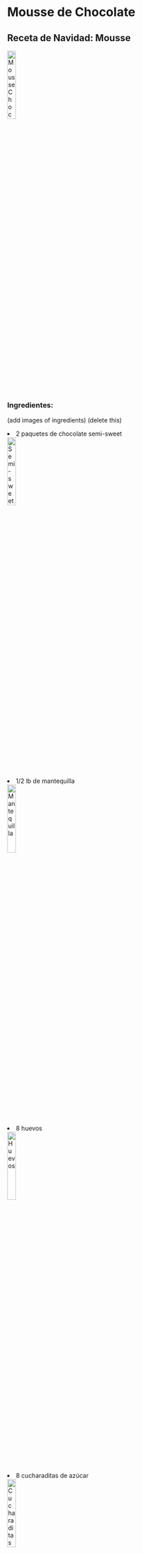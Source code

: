 <h1> Mousse de Chocolate </h1> 
<h2> Receta de Navidad: Mousse </h2> 

<img  src=https://www.onceuponachef.com/images/2019/04/Chocolate-Mousse-760x950.jpg
      title="Mousse Chocolate"
      width="20%"
      length="20%" />
      
<h3> Ingredientes: </h3> 

(add images of ingredients) (delete this) 

<u1>
    <li>2 paquetes de chocolate semi-sweet</li> 
    <img  src=https://m.media-amazon.com/images/I/418WaWgJZwL.jpg
          title="Semi-sweet Packets" 
          width="20%"
          length="20%" />
    <li>1/2 lb de mantequilla</li>
    <img  src=https://simplementerecetas.com/wp-content/uploads/2021/01/Como-sustituir-la-mantequilla-por-el-aceite.jpg
          title="Mantequilla"
          width="20%"
          length="20%" /> 
    <li>8 huevos</li>
    <img  src=https://avicultura.com/wp-content/uploads/2015/10/huevos-12-razones-para-comer-huevos-1.jpg
          title="Huevos"
          width="20%"
          length="20%" /> 
    <li>8 cucharaditas de azúcar</li>
    <img  src=https://fotos02.noticiasdenavarra.com/2020/01/31/690x278/seis-cucharaditas.jpg
          title="Cucharaditas de Azúcar"
          width="20%"
          length="20%" /> 
</ul>


<h3> Pasos: </h3>

<ol>
  <li>Se bate mantequilla y se le echa las yemas una a una</li>
  <li>Se derrite el chocolate al "baño de Maria". Se deja que se refresque</li>
  <li>Se une la mezcla de la mantequilla y huevos con el chocolate</li>
  <li>Se baten las claras y se le añade el azucar</li> 
  <li>Se une todo con movimiento envolvente</li>
  <li>Se congela</li>
</ol>

      

      
